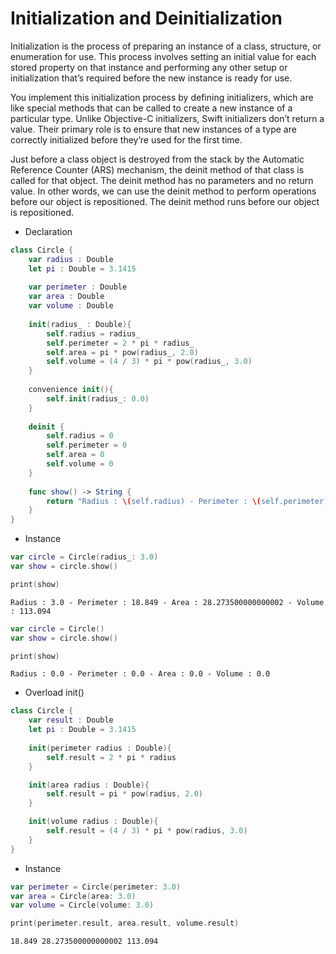 # Initialization and Deinitialization
Initialization is the process of preparing an instance of a class, structure, or enumeration for use. 
This process involves setting an initial value for each stored property on that instance and performing any other setup or 
initialization that’s required before the new instance is ready for use.

You implement this initialization process by defining initializers, which are like special methods that can be called to 
create a new instance of a particular type. Unlike Objective-C initializers, Swift initializers don’t return a value. 
Their primary role is to ensure that new instances of a type are correctly initialized before they’re used for the first time.

Just before a class object is destroyed from the stack by the Automatic Reference Counter (ARS) mechanism, 
the deinit method of that class is called for that object. The deinit method has no parameters and no return value. 
In other words, we can use the deinit method to perform operations before our object is repositioned. 
The deinit method runs before our object is repositioned.

- Declaration
```swift
class Circle {
    var radius : Double
    let pi : Double = 3.1415
    
    var perimeter : Double
    var area : Double
    var volume : Double
    
    init(radius_ : Double){
        self.radius = radius_
        self.perimeter = 2 * pi * radius_
        self.area = pi * pow(radius_, 2.0)
        self.volume = (4 / 3) * pi * pow(radius_, 3.0)
    }
    
    convenience init(){
        self.init(radius_: 0.0)
    }
    
    deinit {
        self.radius = 0
        self.perimeter = 0
        self.area = 0
        self.volume = 0
    }
    
    func show() -> String {
        return "Radius : \(self.radius) - Perimeter : \(self.perimeter) - Area : \(self.area) - Volume : \(self.volume)"
    }
}
```

- Instance
```swift
var circle = Circle(radius_: 3.0)
var show = circle.show()

print(show)
```
```
Radius : 3.0 - Perimeter : 18.849 - Area : 28.273500000000002 - Volume : 113.094
```
```swift
var circle = Circle()
var show = circle.show()

print(show)
```
```
Radius : 0.0 - Perimeter : 0.0 - Area : 0.0 - Volume : 0.0
```

- Overload init()
```swift
class Circle {
    var result : Double
    let pi : Double = 3.1415
    
    init(perimeter radius : Double){
        self.result = 2 * pi * radius
    }

    init(area radius : Double){
        self.result = pi * pow(radius, 2.0)
    }

    init(volume radius : Double){
        self.result = (4 / 3) * pi * pow(radius, 3.0)
    }
}
```
- Instance
```swift
var perimeter = Circle(perimeter: 3.0)
var area = Circle(area: 3.0)
var volume = Circle(volume: 3.0)

print(perimeter.result, area.result, volume.result)
```
```
18.849 28.273500000000002 113.094
```
